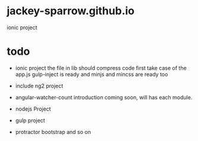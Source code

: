 # jackey-sparrow.github.io

ionic project 

# todo
 - ionic project 
 the file in lib should compress code first
 take case of the app.js
 gulp-inject is ready and minjs and mincss are ready too
 
 - include ng2 project
 - angular-watcher-count introduction
   coming soon, will has each module.

 - nodejs Project

 - gulp project

 - protractor bootstrap and so on


　
